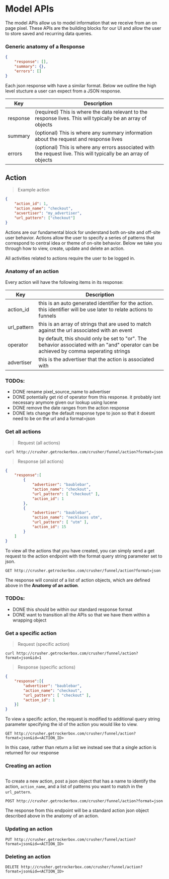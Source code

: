 # Model APIs

The model APIs allow us to model information that we receive from an on page pixel. These APIs are the building blocks for our UI and allow the user to store saved and recurring data queries.

### Generic anatomy of a Response

```json
{
    "response": [],
    "summary": {},
    "errors": []
}
```

Each json response with have a similar format. Below we outline the high level stucture a user can expect from a JSON response.

Key | Description
--- | ----------
response | (required) This is where the data relevant to the response lives. This will typically be an array of objects
summary  | (optional) This is where any summary information about the request and response lives
errors   | (optional) This is where any errors associated with the request live. This will typically be an array of objects

## Action

> Example action

```json
{
    "action_id": 1,
    "action_name": "checkout",
    "acvertiser": "my_advertiser",
    "url_pattern": ["checkout"]
}
```


Actions are our fundamental block for understand both on-site and off-site user behavior. 
Actions allow the user to specify a series of patterns that correspond to central idea or theme of on-site behavior. 
Below we take you through how to view, create, update and delete an action.

All activities related to actions require the user to be logged in.

### Anatomy of an action


Every action will have the following items in its response:

Key | Description
--- | -----------
action_id | this is an auto generated identifier for the action. this identifier will be use later to relate actions to funnels
url_pattern | this is an array of strings that are used to match against the url associated with an event
operator | by default, this should only be set to "or". The behavior associated with an "and" operator can be achieved by comma seperating strings
advertiser | this is the advertiser that the action is associated with

### TODOs: 

- DONE rename pixel_source_name to advertiser
- DONE potentially get rid of operator from this response. it probably isnt necessary anymore given our lookup using lucene
- DONE remove the date ranges from the action response
- DONE lets change the default response type to json so that it doesnt need to be on the url and a format=json



### Get all actions

> Request (all actions)

```shell
curl http://crusher.getrockerbox.com/crusher/funnel/action?format=json
```

> Response (all actions)

```json
{
    "response":[
        {
            "advertiser": "baublebar",
            "action_name": "checkout",
            "url_pattern": [ "checkout" ],
            "action_id": 1
        },
        {
            "advertiser": "baublebar",
            "action_name": "necklaces utm",
            "url_pattern": [ "utm" ],
            "action_id": 15
        }
    ]
}
```

To view all the actions that you have created, you can simply send a get request to the action endpoint with the format query string parameter set to json.

`GET http://crusher.getrockerbox.com/crusher/funnel/action?format=json`

The response will consist of a list of action objects, which are defined above in the **Anatomy of an action**.

### TODOs: 

- DONE this should be within our standard response format
- DONE want to transition all the APIs so that we have them within a wrapping object


### Get a specific action

> Request (specific action)

```shell
curl http://crusher.getrockerbox.com/crusher/funnel/action?format=json&id=1
```

> Response (specific actions)

```json
{
    "response":[{
        "advertiser": "baublebar",
        "action_name": "checkout",
        "url_pattern": [ "checkout" ],
        "action_id": 1
    }]
}
```

To view a specific action, the request is modified to additional query string parameter specifying the id of the action you would like to view.

`GET http://crusher.getrockerbox.com/crusher/funnel/action?format=json&id=<ACTION_ID>`

In this case, rather than return a list we instead see that a single action is returned for our response

### Creating an action

```shell

```

To create a new action, post a json object that has a name to identify the action, `action_name`, and a list of patterns you want to match in the `url_pattern`.

`POST http://crusher.getrockerbox.com/crusher/funnel/action?format=json`

The response from this endpoint will be a standard action json object described above in the anatomy of an action.


### Updating an action

`PUT http://crusher.getrockerbox.com/crusher/funnel/action?format=json&id=<ACTION_ID>`

### Deleting an action

`DELETE http://crusher.getrockerbox.com/crusher/funnel/action?format=json&id=<ACTION_ID>`

